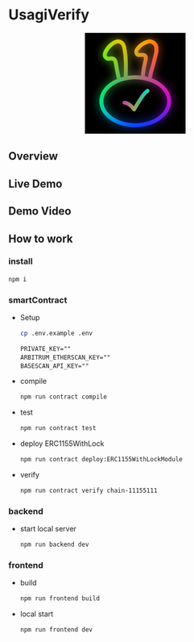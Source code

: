 # UsagiVerify

<div align="center">
  <img src="./docs/logo.jpeg" height="200">
</div>

## Overview

## Live Demo

## Demo Video

## How to work

### install

```bash
npm i
```

### smartContract

- Setup

  ```bash
  cp .env.example .env
  ```

  ```txt
  PRIVATE_KEY=""
  ARBITRUM_ETHERSCAN_KEY=""
  BASESCAN_API_KEY=""
  ```

- compile

  ```bash
  npm run contract compile
  ```

- test

  ```bash
  npm run contract test
  ```

- deploy ERC1155WithLock

  ```bash
  npm run contract deploy:ERC1155WithLockModule
  ```

- verify

  ```bash
  npm run contract verify chain-11155111
  ```

### backend

- start local server

  ```bash
  npm run backend dev
  ```

### frontend

- build

  ```bash
  npm run frontend build
  ```

- local start

  ```bash
  npm run frontend dev
  ```
